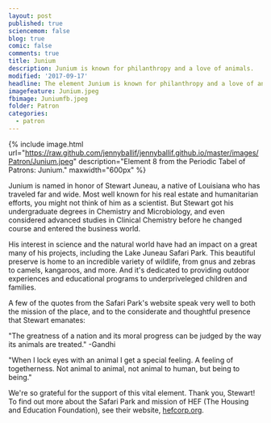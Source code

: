 ```yaml
---
layout: post
published: true
sciencemom: false
blog: true
comic: false
comments: true
title: Junium
description: Junium is known for philanthropy and a love of animals.
modified: '2017-09-17'
headline: The element Junium is known for philanthropy and a love of animals.
imagefeature: Junium.jpeg
fbimage: Juniumfb.jpeg
folder: Patron
categories:
  - patron
---
```


{% include image.html url="https://raw.github.com/jennyballif/jennyballif.github.io/master/images/Patron/Junium.jpeg" description="Element 8 from the Periodic Tabel of Patrons: Junium." maxwidth="600px" %}

Junium is named in honor of Stewart Juneau, a native of Louisiana who has traveled far and wide. Most well known for his real estate and humanitarian efforts, you might not think of him as a scientist. But Stewart got his undergraduate degrees in Chemistry and Microbiology, and even considered advanced studies in Clinical Chemistry before he changed course and entered the business world.

His interest in science and the natural world have had an impact on a great many of his projects, including the Lake Juneau Safari Park. This beautiful preserve is home to an incredible variety of wildlife, from gnus and zebras to camels, kangaroos, and more. And it's dedicated to providing outdoor experiences and educational programs to underpriveleged children and families.

A few of the quotes from the Safari Park's website speak very well to both the mission of the place, and to the considerate and thoughtful presence that Stewart emanates:

"The greatness of a nation and its moral progress can be judged by the way its animals are treated." -Gandhi

"When I lock eyes with an animal I get a special feeling.
A feeling of togetherness. Not animal to animal,
not animal to human, but being to being."

We're so grateful for the support of this vital element. Thank you, Stewart! To find out more about the Safari Park and mission of HEF (The Housing and Education Foundation), see their website, [hefcorp.org](http://hefcorp.org).
